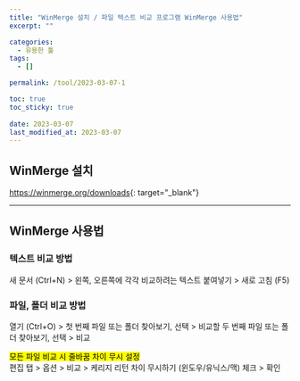 ```yaml
---
title: "WinMerge 설치 / 파일 텍스트 비교 프로그램 WinMerge 사용법"
excerpt: ""

categories:
  - 유용한 툴
tags:
  - []

permalink: /tool/2023-03-07-1

toc: true
toc_sticky: true
 
date: 2023-03-07
last_modified_at: 2023-03-07
---
```


## WinMerge 설치

<https://winmerge.org/downloads>{: target="_blank"}

---

## WinMerge 사용법

### 텍스트 비교 방법
새 문서 (Ctrl+N) > 왼쪽, 오른쪽에 각각 비교하려는 텍스트 붙여넣기 > 새로 고침 (F5)

### 파일, 폴더 비교 방법
열기 (Ctrl+O) > 첫 번째 파일 또는 폴더 찾아보기, 선택 > 비교할 두 번째 파일 또는 폴더 찾아보기, 선택 > 비교

<mark>모든 파일 비교 시 줄바꿈 차이 무시 설정</mark>  
편집 탭 > 옵션 > 비교 > 케리지 리턴 차이 무시하기 (윈도우/유닉스/맥) 체크 > 확인